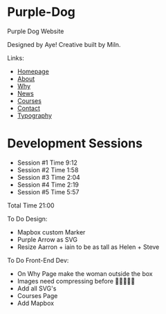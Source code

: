 # Purple-Dog

Purple Dog Website

Designed by Aye! Creative built by Miln. 

Links: 

* [Homepage](https://purpledog.herokuapp.com/index.php)
* [About](https://purpledog.herokuapp.com/about.php) 
* [Why](https://purpledog.herokuapp.com/why.php)
* [News](https://purpledog.herokuapp.com/news.php)
* [Courses](https://purpledog.herokuapp.com/courses.php)
* [Contact](https://purpledog.herokuapp.com/contact.php)
* [Typography](https://purpledog.herokuapp.com/typography.php)

# Development Sessions

* Session #1 Time 9:12
* Session #2 Time 1:58
* Session #3 Time 2:04
* Session #4 Time 2:19
* Session #5 Time 5:57

Total Time 21:00

To Do Design: 

* Mapbox custom Marker
* Purple Arrow as SVG
* Resize Aarron + iain to be as tall as Helen + Steve

To Do Front-End Dev: 

* On Why Page make the woman outside the box
* Images need compressing before 🚀🚀🚀🚀🚀
* Add all SVG's
* Courses Page 
* Add Mapbox






